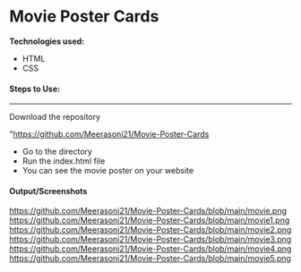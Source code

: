 # Movie Poster Cards



**Technologies used:**

- HTML
- CSS

#### Steps to Use:
---

Download the repository

"https://github.com/Meerasoni21/Movie-Poster-Cards

- Go to the directory
- Run the index.html file
- You can see the movie poster on your website

#### Output/Screenshots

https://github.com/Meerasoni21/Movie-Poster-Cards/blob/main/movie.png
https://github.com/Meerasoni21/Movie-Poster-Cards/blob/main/movie1.png
https://github.com/Meerasoni21/Movie-Poster-Cards/blob/main/movie2.png
https://github.com/Meerasoni21/Movie-Poster-Cards/blob/main/movie3.png
https://github.com/Meerasoni21/Movie-Poster-Cards/blob/main/movie4.png
https://github.com/Meerasoni21/Movie-Poster-Cards/blob/main/movie5.png
